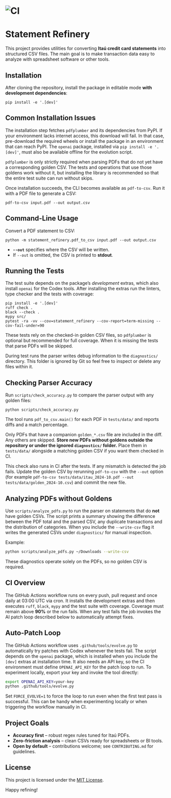 # ![CI](https://github.com/leolech14/Evolve/actions/workflows/ci.yaml/badge.svg)

# Statement Refinery

This project provides utilities for converting **Itaú credit card statements** into structured CSV files. The main goal is to make transaction data easy to analyze with spreadsheet software or other tools.

## Installation

After cloning the repository, install the package in editable mode **with development dependencies**:

    pip install -e '.[dev]'

## Common Installation Issues

The installation step fetches `pdfplumber` and its dependencies from PyPI.
If your environment lacks internet access, this download will fail. In that
case, pre-download the required wheels or install the package in an
environment that can reach PyPI.
The `openai` package, installed via `pip install -e '.[dev]'`, must also be
available offline for the evolution script.

`pdfplumber` is only strictly required when parsing PDFs that do not yet have a
corresponding golden CSV. The tests and operations that use those goldens work
without it, but installing the library is recommended so that the entire test
suite can run without skips.

Once installation succeeds, the CLI becomes available as `pdf-to-csv`. Run it
with a PDF file to generate a CSV:

    pdf-to-csv input.pdf --out output.csv

## Command-Line Usage

Convert a PDF statement to CSV:

    python -m statement_refinery.pdf_to_csv input.pdf --out output.csv

* **`--out`** specifies where the CSV will be written.  
* If `--out` is omitted, the CSV is printed to **stdout**.

## Running the Tests

The test suite depends on the package’s *development* extras, which also
install `openai` for the Codex tools. After installing the extras run the
linters, type checker and the tests with coverage:

    pip install -e '.[dev]'
    ruff check .
    black --check .
    mypy src/
    pytest -ra -vv --cov=statement_refinery --cov-report=term-missing --cov-fail-under=90

These tests rely on the checked-in golden CSV files, so `pdfplumber` is optional
but recommended for full coverage. When it is missing the tests that parse PDFs
will be skipped.

During test runs the parser writes debug information to the `diagnostics/`
directory. This folder is ignored by Git so feel free to inspect or delete any
files within it.

## Checking Parser Accuracy

Run `scripts/check_accuracy.py` to compare the parser output with any golden files:

    python scripts/check_accuracy.py

The tool runs `pdf_to_csv.main()` for each PDF in `tests/data/` and reports diffs and a match percentage.

Only PDFs that have a companion `golden_*.csv` file are included in the diff. Any
others are skipped. **Store new PDFs without goldens outside the repository or under
the ignored `diagnostics/` folder.** Place them in `tests/data/` alongside a matching
golden CSV if you want them checked in CI.

This check also runs in CI after the tests. If any mismatch is detected the job
fails. Update the golden CSV by rerunning `pdf-to-csv` with the `--out` option
(for example `pdf-to-csv tests/data/itau_2024-10.pdf --out tests/data/golden_2024-10.csv`) and commit
the new file.

## Analyzing PDFs without Goldens

Use `scripts/analyze_pdfs.py` to run the parser on statements that do **not**
have golden CSVs. The script prints a summary showing the difference between the
PDF total and the parsed CSV, any duplicate transactions and the distribution of
categories. When you include the `--write-csv` flag it writes the generated
CSVs under `diagnostics/` for manual inspection.

Example:

```bash
python scripts/analyze_pdfs.py ~/Downloads --write-csv
```

These diagnostics operate solely on the PDFs, so no golden CSV is required.


## CI Overview

The GitHub Actions workflow runs on every push, pull request and once daily at
03:00 UTC via cron. It installs the development extras and then executes
`ruff`, `black`, `mypy` and the test suite with coverage. Coverage must remain
above **90%** or the run fails. When any test fails the job invokes the AI
patch loop described below to automatically attempt fixes.


## Auto-Patch Loop

The GitHub Actions workflow uses `.github/tools/evolve.py` to automatically
try patches with Codex whenever the tests fail. The script depends on the
`openai` package, which is installed when you include the `[dev]` extras at
installation time. It also needs an API key, so the CI environment must
define `OPENAI_API_KEY` for the patch loop to run. To experiment locally,
export your key and invoke the tool directly:

```bash
export OPENAI_API_KEY=your-key
python .github/tools/evolve.py
```

Set `FORCE_EVOLVE=1` to force the loop to run even when the first test pass
is successful. This can be handy when experimenting locally or when
triggering the workflow manually in CI.

## Project Goals

* **Accuracy first** – robust regex rules tuned for Itaú PDFs.  
* **Zero-friction analysis** – clean CSVs ready for spreadsheets or BI tools.  
* **Open by default** – contributions welcome; see `CONTRIBUTING.md` for guidelines.

## License

This project is licensed under the [MIT License](LICENSE).

Happy refining!
